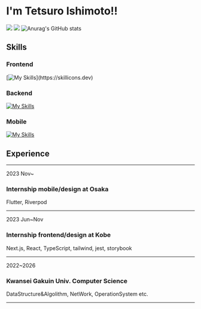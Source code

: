 # I'm Tetsuro Ishimoto!!
<img src="http://github-profile-summary-cards.vercel.app/api/cards/profile-details?username=tetsu-is&theme=chartreuse_dark"></img>
<img src="http://github-profile-summary-cards.vercel.app/api/cards/most-commit-language?username=tetsu-is&theme=chartreuse_dark"></img>
![Anurag's GitHub stats](https://github-readme-stats.vercel.app/api?username=Tetsu-is&count_private=true&show_icons=true&bg_color=000000&hide_border=true&title_color=7fff00&icon_color=238636&text_color=ffffff)
## Skills
### Frontend
[![My Skills](https://skillicons.dev/icons?i=nextjs,vite,react,tailwind,jest,ts,js,html,css,)](https://skillicons.dev)
### Backend
[![My Skills](https://skillicons.dev/icons?i=go,laravel,django,php,python)](https://skillicons.dev)
### Mobile
[![My Skills](https://skillicons.dev/icons?i=flutter,dart,swift,kotlin)](https://skillicons.dev)
## Experience 
***
2023 Nov~ 
### Internship mobile/design at Osaka
Flutter, Riverpod
***
2023 Jun~Nov 
### Internship frontend/design at Kobe
Next.js, React, TypeScript, tailwind, jest, storybook
***
2022~2026
### Kwansei Gakuin Univ. Computer Science
DataStructure&Algolithm, NetWork, OperationSystem etc.
***

